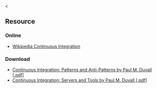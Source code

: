 &lt;

Resource
--------

### Online

-   [Wikipedia Continuous Integration](http://en.wikipedia.org/wiki/Continuous_integration)

### Download

-   [Continuous Integration: Patterns and Anti-Patterns by Paul M. Duvall \[.pdf\]](http://refcardz.dzone.com/refcardz/continuous-integration)
-   [Continuous Integration: Servers and Tools by Paul M. Duvall \[.pdf\]](http://refcardz.dzone.com/refcardz/continuous-integration-servers)
